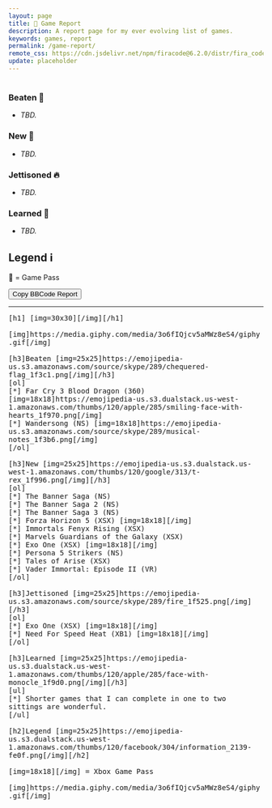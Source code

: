 ```yaml
---
layout: page
title: 📒 Game Report
description: A report page for my ever evolving list of games.
keywords: games, report
permalink: /game-report/
remote_css: https://cdn.jsdelivr.net/npm/firacode@6.2.0/distr/fira_code.css
update: placeholder
---
```


<div id="default-report">
<h1><span id="default-month"></span> <span id="default-emoji"></span></h1>
<h3>Beaten 🏁</h3>
<p>
<div id="default-games-beaten">
  <ul>
    <li><i>TBD.</i></li>
  </ul>
</div>
</p>
<h3>New 🦖</h3>
<p>
<div id="default-games-new">
  <ul>
    <li><i>TBD.</i></li>
  </ul>
</div>
</p>
<h3>Jettisoned 🔥</h3>
<p>
<div id="default-games-jettisoned">
  <ul>
    <li><i>TBD.</i></li>
  </ul>
</div>
</p>
<h3>Learned 🧐</h3>
<p>
<div id="default-lessons-learned">
  <ul>
    <li><i>TBD.</i></li>
  </ul>
</div>
</p>
<h2>Legend ℹ️</h2>
<p>
💚 = Game Pass
</p>
</div>

<input type="button" onclick="copyReport()" value="Copy BBCode Report" />
<div id="copy-status"></div>

<hr>
<div id="bbcode-report" style="font-family: 'Fira Code', monospace;">
[h1]<span id="bbcode-month"></span> [img=30x30]<span id="bbcode-emoji"></span>[/img][/h1]<br>
<br>
[img]https://media.giphy.com/media/3o6fIQjcv5aMWz8eS4/giphy.gif[/img]<br>
<br>
[h3]Beaten [img=25x25]https://emojipedia-us.s3.amazonaws.com/source/skype/289/chequered-flag_1f3c1.png[/img][/h3]<br>
<div id="bbcode-games-beaten">
[ol]<br>
[*] Far Cry 3 Blood Dragon (360) [img=18x18]https://emojipedia-us.s3.dualstack.us-west-1.amazonaws.com/thumbs/120/apple/285/smiling-face-with-hearts_1f970.png[/img]<br>
[*] Wandersong (NS) [img=18x18]https://emojipedia-us.s3.amazonaws.com/source/skype/289/musical-notes_1f3b6.png[/img]<br>
[/ol]
</div>
<br>
[h3]New [img=25x25]https://emojipedia-us.s3.dualstack.us-west-1.amazonaws.com/thumbs/120/google/313/t-rex_1f996.png[/img][/h3]<br>
<div id="bbcode-games-new">
[ol]<br>
[*] The Banner Saga (NS)<br>
[*] The Banner Saga 2 (NS)<br>
[*] The Banner Saga 3 (NS)<br>
[*] Forza Horizon 5 (XSX) [img=18x18]<span class="game-pass-heart"></span>[/img]<br>
[*] Immortals Fenyx Rising (XSX)<br>
[*] Marvels Guardians of the Galaxy (XSX)<br>
[*] Exo One (XSX) [img=18x18]<span class="game-pass-heart"></span>[/img]<br>
[*] Persona 5 Strikers (NS)<br>
[*] Tales of Arise (XSX)<br>
[*] Vader Immortal: Episode II (VR)<br>
[/ol]
</div>
<br>
[h3]Jettisoned [img=25x25]https://emojipedia-us.s3.amazonaws.com/source/skype/289/fire_1f525.png[/img][/h3]<br>
<div id="bbcode-games-jettisoned">
[ol]<br>
[*] Exo One (XSX) [img=18x18]<span class="game-pass-heart"></span>[/img]<br>
[*] Need For Speed Heat (XB1) [img=18x18]<span class="game-pass-heart"></span>[/img]<br>
[/ol]
</div>
<br>
[h3]Learned [img=25x25]https://emojipedia-us.s3.dualstack.us-west-1.amazonaws.com/thumbs/120/apple/285/face-with-monocle_1f9d0.png[/img][/h3]<br>
<div id="bbcode-lessons-learned">
[ul]<br>
[*] Shorter games that I can complete in one to two sittings are wonderful.<br>
[/ul]
</div>
<br>
[h2]Legend [img=25x25]https://emojipedia-us.s3.dualstack.us-west-1.amazonaws.com/thumbs/120/facebook/304/information_2139-fe0f.png[/img][/h2]<br>
<br>
[img=18x18]<span class="game-pass-heart"></span>[/img] = Xbox Game Pass<br>
<br>
[img]https://media.giphy.com/media/3o6fIQjcv5aMWz8eS4/giphy.gif[/img]
</div>

<script type="text/javascript" src="/assets/javascript/game_report.js"></script>